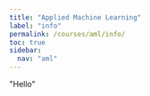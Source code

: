```yaml
---
title: "Applied Machine Learning"
label: "info"
permalink: /courses/aml/info/
toc: true
sidebar:
  nav: "aml"
---
```


"Hello"